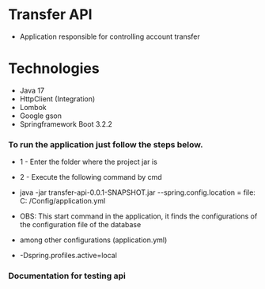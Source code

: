 # Transfer API

- Application responsible for controlling account transfer

# Technologies

- Java 17
- HttpClient (Integration)
- Lombok
- Google gson
- Springframework Boot 3.2.2

### To run the application just follow the steps below.

- 1 - Enter the folder where the project jar is
- 2 - Execute the following command by cmd

- java -jar transfer-api-0.0.1-SNAPSHOT.jar --spring.config.location = file: C: /Config/application.yml
- OBS: This start command in the application, it finds the configurations of the configuration file of the database
- among other configurations (application.yml)
- -Dspring.profiles.active=local

### Documentation for testing api
